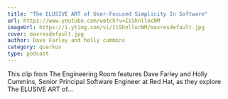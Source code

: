 ```yaml
---
title: "The ELUSIVE ART of User-Focused Simplicity In Software"
url: https://www.youtube.com/watch?v=IiShnllocNM
imageUrl: https://i.ytimg.com/vi/IiShnllocNM/maxresdefault.jpg
cover: maxresdefault.jpg
author: Dave Farley and holly cummins
category: quarkus
type: podcast
---
```


This clip from The Engineering Room features Dave Farley and Holly Cummins, Senior Principal Software Engineer at Red
Hat, as they explore The ELUSIVE ART of...